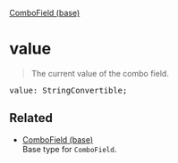 [ComboField (base)](ComboField_base.md)

# value

> The current value of the combo field.

<pre class="docgen_signature">value: StringConvertible;</pre>

## Related

- [<!--{ref:type}-->ComboField (base)](ComboField_base.md) \
    Base type for `ComboField`.

